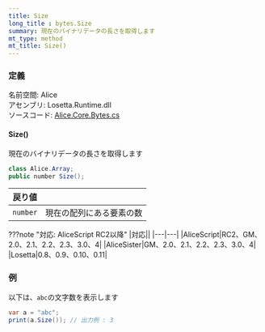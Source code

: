```yaml
---
title: Size
long_title : bytes.Size
summary: 現在のバイナリデータの長さを取得します
mt_type: method
mt_title: Size()
---
```


### 定義
名前空間: Alice<br/>
アセンブリ: Losetta.Runtime.dll<br/>
ソースコード: [Alice.Core.Bytes.cs](https://github.com/WSOFT-Project/Losetta/blob/master/Losetta.Runtime/Core/Extension/Alice.Core.Bytes.cs)

#### Size()

現在のバイナリデータの長さを取得します

```cs title="AliceScript"
class Alice.Array;
public number Size();
```

|戻り値| |
|-|-|
|`number`| 現在の配列にある要素の数|

???note "対応: AliceScript RC2以降"
    |対応||
    |---|---|
    |AliceScript|RC2、GM、2.0、2.1、2.2、2.3、3.0、4|
    |AliceSister|GM、2.0、2.1、2.2、2.3、3.0、4|
    |Losetta|0.8、0.9、0.10、0.11|

### 例
以下は、`abc`の文字数を表示します

```cs title="AliceScript"
var a = "abc";
print(a.Size()); // 出力例 : 3
```
